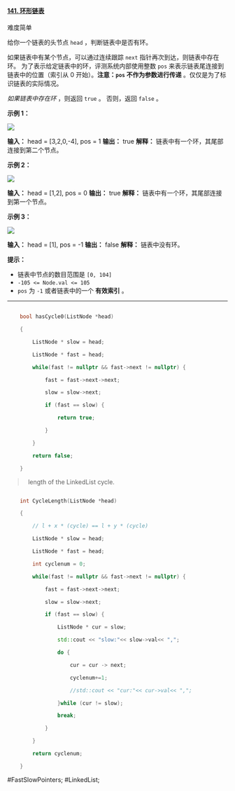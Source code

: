 
#### [141. 环形链表](https://leetcode.cn/problems/linked-list-cycle/)

难度简单

给你一个链表的头节点 `head` ，判断链表中是否有环。

如果链表中有某个节点，可以通过连续跟踪 `next` 指针再次到达，则链表中存在环。 为了表示给定链表中的环，评测系统内部使用整数 `pos` 来表示链表尾连接到链表中的位置（索引从 0 开始）。**注意：`pos` 不作为参数进行传递** 。仅仅是为了标识链表的实际情况。

_如果链表中存在环_ ，则返回 `true` 。 否则，返回 `false` 。

**示例 1：**

![](https://assets.leetcode-cn.com/aliyun-lc-upload/uploads/2018/12/07/circularlinkedlist.png)

**输入：** head = [3,2,0,-4], pos = 1
**输出：** true
**解释：** 链表中有一个环，其尾部连接到第二个节点。

**示例 2：**

![](https://assets.leetcode-cn.com/aliyun-lc-upload/uploads/2018/12/07/circularlinkedlist_test2.png)

**输入：** head = [1,2], pos = 0
**输出：** true
**解释：** 链表中有一个环，其尾部连接到第一个节点。

**示例 3：**

![](https://assets.leetcode-cn.com/aliyun-lc-upload/uploads/2018/12/07/circularlinkedlist_test3.png)

**输入：** head = [1], pos = -1
**输出：** false
**解释：** 链表中没有环。

**提示：**

-   链表中节点的数目范围是 `[0, 104]`
-   `-105 <= Node.val <= 105`
-   `pos` 为 `-1` 或者链表中的一个 **有效索引** 。

---- ----

```cpp

    bool hasCycle0(ListNode *head)

    { 

        ListNode * slow = head;

        ListNode * fast = head;

        while(fast != nullptr && fast->next != nullptr) {

            fast = fast->next->next;

            slow = slow->next;

            if (fast == slow) {

                return true;

            }    

        }    

        return false;

    } 

```

>  length of the LinkedList cycle.

```cpp

    int CycleLength(ListNode *head)

    { 

        // l + x * (cycle) == l + y * (cycle)

        ListNode * slow = head;

        ListNode * fast = head;

        int cyclenum = 0; 

        while(fast != nullptr && fast->next != nullptr) {

            fast = fast->next->next;

            slow = slow->next;

            if (fast == slow) {

                ListNode * cur = slow;

                std::cout << "slow:"<< slow->val<< ","; 

                do { 

                    cur = cur -> next;

                    cyclenum+=1;

                    //std::cout << "cur:"<< cur->val<< ","; 

                }while (cur != slow);

                break;

            }    

        }    

        return cyclenum;

    } 

```
#FastSlowPointers; #LinkedList; 